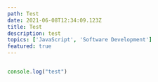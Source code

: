 ```yaml
---
path: Test
date: 2021-06-08T12:34:09.123Z
title: Test
description: test
topics: ['JavaScript', 'Software Development']
featured: true
---
```

```js

console.log("test")

```